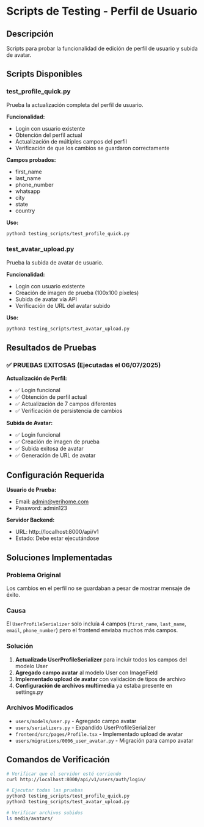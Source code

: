 # Scripts de Testing - Perfil de Usuario

## Descripción
Scripts para probar la funcionalidad de edición de perfil de usuario y subida de avatar.

## Scripts Disponibles

### test_profile_quick.py
Prueba la actualización completa del perfil de usuario.

**Funcionalidad:**
- Login con usuario existente
- Obtención del perfil actual
- Actualización de múltiples campos del perfil
- Verificación de que los cambios se guardaron correctamente

**Campos probados:**
- first_name
- last_name
- phone_number
- whatsapp
- city
- state
- country

**Uso:**
```bash
python3 testing_scripts/test_profile_quick.py
```

### test_avatar_upload.py
Prueba la subida de avatar de usuario.

**Funcionalidad:**
- Login con usuario existente
- Creación de imagen de prueba (100x100 píxeles)
- Subida de avatar vía API
- Verificación de URL del avatar subido

**Uso:**
```bash
python3 testing_scripts/test_avatar_upload.py
```

## Resultados de Pruebas

### ✅ PRUEBAS EXITOSAS (Ejecutadas el 06/07/2025)

**Actualización de Perfil:**
- ✅ Login funcional
- ✅ Obtención de perfil actual
- ✅ Actualización de 7 campos diferentes
- ✅ Verificación de persistencia de cambios

**Subida de Avatar:**
- ✅ Login funcional
- ✅ Creación de imagen de prueba
- ✅ Subida exitosa de avatar
- ✅ Generación de URL de avatar

## Configuración Requerida

**Usuario de Prueba:**
- Email: admin@verihome.com
- Password: admin123

**Servidor Backend:**
- URL: http://localhost:8000/api/v1
- Estado: Debe estar ejecutándose

## Soluciones Implementadas

### Problema Original
Los cambios en el perfil no se guardaban a pesar de mostrar mensaje de éxito.

### Causa
El `UserProfileSerializer` solo incluía 4 campos (`first_name`, `last_name`, `email`, `phone_number`) pero el frontend enviaba muchos más campos.

### Solución
1. **Actualizado UserProfileSerializer** para incluir todos los campos del modelo User
2. **Agregado campo avatar** al modelo User con ImageField
3. **Implementado upload de avatar** con validación de tipos de archivo
4. **Configuración de archivos multimedia** ya estaba presente en settings.py

### Archivos Modificados
- `users/models/user.py` - Agregado campo avatar
- `users/serializers.py` - Expandido UserProfileSerializer
- `frontend/src/pages/Profile.tsx` - Implementado upload de avatar
- `users/migrations/0006_user_avatar.py` - Migración para campo avatar

## Comandos de Verificación

```bash
# Verificar que el servidor esté corriendo
curl http://localhost:8000/api/v1/users/auth/login/

# Ejecutar todas las pruebas
python3 testing_scripts/test_profile_quick.py
python3 testing_scripts/test_avatar_upload.py

# Verificar archivos subidos
ls media/avatars/
```